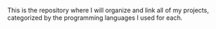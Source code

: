 This is the repository where I will organize and link all of my projects, categorized by the programming languages I used for each.
